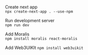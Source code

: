 Create next app  
`npx create-next-app . --use-npm`  

Run development server  
`npm run dev`

Add Moralis  
`npm install moralis react-moralis`

Add Web3UIKIt
`npm install web3uikit`
